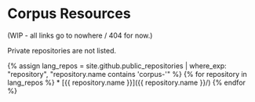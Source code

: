 # Corpus Resources

(WIP - all links go to nowhere / 404 for now.)

Private repositories are not listed.

<div class="twocolumn repolist" markdown="1">
{% assign lang_repos = site.github.public_repositories | where_exp: "repository", "repository.name contains 'corpus-'" %}
{% for repository in lang_repos %}
  * [{{ repository.name }}]({{ repository.name }}/)
{% endfor %}
</div>
